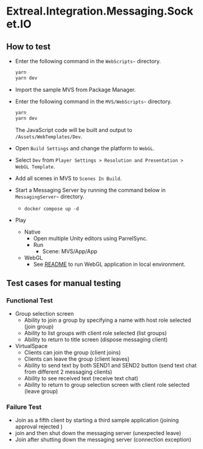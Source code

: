 # Extreal.Integration.Messaging.Socket.IO

## How to test

- Enter the following command in the `WebScripts~` directory.

   ```bash
   yarn
   yarn dev
   ```

- Import the sample MVS from Package Manager.
- Enter the following command in the `MVS/WebScripts~` directory.

   ```bash
   yarn
   yarn dev
   ```

   The JavaScript code will be built and output to `/Assets/WebTemplates/Dev`.
- Open `Build Settings` and change the platform to `WebGL`.
- Select `Dev` from `Player Settings > Resolution and Presentation > WebGL Template`.
- Add all scenes in MVS to `Scenes In Build`.
- Start a Messaging Server by running the command below in `MessagingServer~` directory.
  - `docker compose up -d`
- Play
  - Native
    - Open multiple Unity editors using ParrelSync.
    - Run
      - Scene: MVS/App/App
  - WebGL
    - See [README](https://github.com/extreal-dev/Extreal.Dev/blob/main/WebGLBuild/README.md) to run WebGL application in local environment.

## Test cases for manual testing

### Functional Test

- Group selection screen
  - Ability to join a group by specifying a name with host role selected (join group)
  - Ability to list groups with client role selected (list groups)
  - Ability to return to title screen (dispose messaging client)
- VirtualSpace
  - Clients can join the group (client joins)
  - Clients can leave the group (client leaves)
  - Ability to send text by both SEND1 and SEND2 button (send text chat from different 2 messaging clients)
  - Ability to see received text (receive text chat)
  - Ability to return to group selection screen with client role selected (leave group)

### Failure Test

- Join as a fifth client by starting a third sample application  (joining approval rejected )
- join and then shut down the messaging server (unexpected leave)
- Join after shutting down the messaging server (connection exception)
